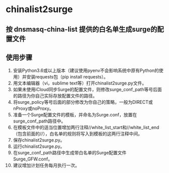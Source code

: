 # chinalist2surge
## 按 dnsmasq-china-list 提供的白名单生成surge的配置文件
## 使用步骤
1. 安装Python3.6或以上版本（建议使用pyenv不会影响系统中原有Python的使用）并安装requests包（pip install requests）。
2. 用文本编辑器（vi，sublime text等）打开chinalist2surge.py文件。
3. 如果未使用iCloud同步Surge的配置文件，则修改surge_conf_path等号后面的路径为你自己实际存放配置文件的路径。
4. 将surge_policy等号后面的部分修改为你自己的策略，一般为DIRECT或nProxy或noProxy。
5. 准备一个Surge配置文件的模板，并命名为Surge.conf，放置在surge_conf_path路径中。
6. 在模板文件中的适当位置增加两行注释//white_list_start和//white_list_end（包含前面的//），白名单的规则将写入到模板的这两行注释中间。
7. 保存chinalist2surge.py。
8. 运行chinalist2surge.py。
9. 在surge_conf_path路径中生成带白名单的Surge配置文件Surge_GFW.conf。
10. 建议增加计划任务每月执行一次。